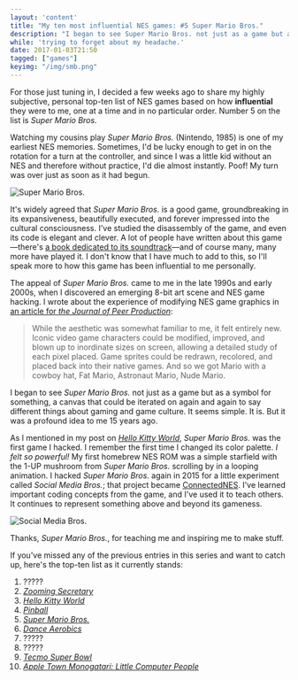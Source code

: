 ```yaml
---
layout: 'content'
title: "My ten most influential NES games: #5 Super Mario Bros."
description: "I began to see Super Mario Bros. not just as a game but as a symbol for something, a canvas that could be iterated on again and again to say different things about gaming and game culture."
while: 'trying to forget about my headache.'
date: 2017-01-03T21:50
tagged: ["games"]
keyimg: "/img/smb.png"
---
```


For those just tuning in, I decided a few weeks ago to share my highly subjective, personal top-ten list of NES games based on how **influential** they were to me, one at a time and in no particular order. Number 5 on the list is *Super Mario Bros.*

Watching my cousins play *Super Mario Bros.* (Nintendo, 1985) is one of my earliest NES memories. Sometimes, I'd be lucky enough to get in on the rotation for a turn at the controller, and since I was a little kid without an NES and therefore without practice, I'd die almost instantly. Poof! My turn was over just as soon as it had begun.

![Super Mario Bros.](/img/smb.png)

It's widely agreed that *Super Mario Bros.* is a good game, groundbreaking in its expansiveness, beautifully executed, and forever impressed into the cultural consciousness. I've studied the disassembly of the game, and even its code is elegant and clever. A lot of people have written about this game&mdash;there's [a book dedicated to its soundtrack](https://www.amazon.com/Kondos-Super-Mario-Bros-Soundtrack/dp/1628928530)&mdash;and of course many, many more have played it. I don't know that I have much to add to this, so I'll speak more to how this game has been influential to me personally.

The appeal of *Super Mario Bros.* came to me in the late 1990s and early 2000s, when I discovered an emerging 8-bit art scene and NES game hacking. I wrote about the experience of modifying NES game graphics in [an article for *the Journal of Peer Production*](http://peerproduction.net/issues/issue-8-feminism-and-unhacking/art-essays/the-nostalgia-question-and-feminist-8-bit-game-hacking/):

> While the aesthetic was somewhat familiar to me, it felt entirely new. Iconic video game characters could be modified, improved, and blown up to inordinate sizes on screen, allowing a detailed study of each pixel placed. Game sprites could be redrawn, recolored, and placed back into their native games. And so we got Mario with a cowboy hat, Fat Mario, Astronaut Mario, Nude Mario.

I began to see *Super Mario Bros.* not just as a game but as a symbol for something, a canvas that could be iterated on again and again to say different things about gaming and game culture. It seems simple. It is. But it was a profound idea to me 15 years ago. 

As I mentioned in my post on *[Hello Kitty World](blog/2016/12/my-ten-most-influential-nes-games-3-hello-kitty-world)*, *Super Mario Bros.* was the first game I hacked. I remember the first time I changed its color palette. *I felt so powerful!* My first homebrew NES ROM was a simple starfield with the 1-UP mushroom from *Super Mario Bros.* scrolling by in a looping animation. I hacked *Super Mario Bros.* again in 2015 for a little experiment called *Social Media Bros.*; that project became [ConnectedNES](http://www.nobadmemories.com/connectednes). I've learned important coding concepts from the game, and I've used it to teach others. It continues to represent something above and beyond its gameness.

![Social Media Bros.](http://nobadmemories.com/img/social1.JPG)

Thanks, *Super Mario Bros.*, for teaching me and inspiring me to make stuff. 

If you've missed any of the previous entries in this series and want to catch up, here's the top-ten list as it currently stands:

1. ?????
2. *[Zooming Secretary](/blog/2016/12/my-ten-most-influential-nes-games-2-zooming-secretary)*
3. *[Hello Kitty World](/blog/2016/12/my-ten-most-influential-nes-games-3-hello-kitty-world)*
4. *[Pinball](/blog/2016/12/my-ten-most-influential-nes-games-4-pinball)*
5. *[Super Mario Bros.](/blog/2017/12/my-ten-most-influential-nes-games-)*
6. *[Dance Aerobics](/blog/2016/01/my-ten-most-influential-nes-games-6-dance-aerobics)*
7. ?????
8. ?????
9. *[Tecmo Super Bowl](/blog/2016/12/my-ten-most-influential-nes-games-9-tecmo-super-bowl)*
10. *[Apple Town Monogatari: Little Computer People](/blog/2016/12/my-ten-most-influential-nes-games-10-apple-town-monogatari)*